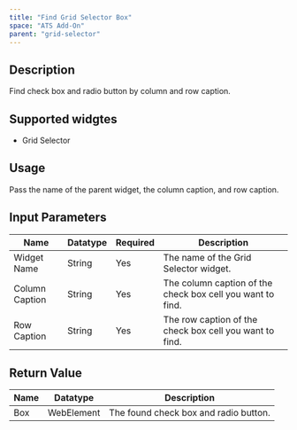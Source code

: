 ```yaml
---
title: "Find Grid Selector Box"
space: "ATS Add-On" 
parent: "grid-selector"
---
```

## Description
Find check box and radio button by column and row caption.

## Supported widgtes
 + Grid Selector

## Usage
Pass the name of the parent widget, the column caption, and row caption.

## Input Parameters


Name | Datatype | Required | Description
---- | -------- | -------- | ---------------
Widget Name | String | Yes | The name of the Grid Selector widget.
Column Caption | String | Yes | The column caption of the check box cell you want to find.
Row Caption | String | Yes | The row caption of the check box cell you want to find.

## Return Value

Name | Datatype | Description
---- | --------- | ---------------
Box | WebElement | The found check box and radio button.
